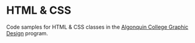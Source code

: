 # HTML & CSS

Code samples for HTML & CSS classes in the [Algonquin College Graphic Design](http://goalgonquin.com/graphicdesign) program.
